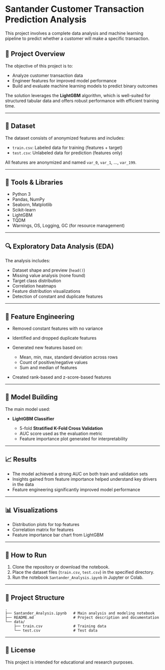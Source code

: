 # Santander Customer Transaction Prediction Analysis

This project involves a complete data analysis and machine learning pipeline to predict whether a customer will make a specific transaction. 

## 📌 Project Overview

The objective of this project is to:

* Analyze customer transaction data
* Engineer features for improved model performance
* Build and evaluate machine learning models to predict binary outcomes

The solution leverages the **LightGBM** algorithm, which is well-suited for structured tabular data and offers robust performance with efficient training time.

---

## 📁 Dataset

The dataset consists of anonymized features and includes:

* `train.csv`: Labeled data for training (features + target)
* `test.csv`: Unlabeled data for prediction (features only)

All features are anonymized and named `var_0`, `var_1`, ..., `var_199`.

---

## 🧰 Tools & Libraries

* Python 3
* Pandas, NumPy
* Seaborn, Matplotlib
* Scikit-learn
* LightGBM
* TQDM
* Warnings, OS, Logging, GC (for resource management)

---

## 🔍 Exploratory Data Analysis (EDA)

The analysis includes:

* Dataset shape and preview (`head()`)
* Missing value analysis (none found)
* Target class distribution
* Correlation heatmaps
* Feature distribution visualizations
* Detection of constant and duplicate features

---

## 🧪 Feature Engineering

* Removed constant features with no variance
* Identified and dropped duplicate features
* Generated new features based on:

  * Mean, min, max, standard deviation across rows
  * Count of positive/negative values
  * Sum and median of features
* Created rank-based and z-score-based features

---

## 🧠 Model Building

The main model used:

* **LightGBM Classifier**

  * 5-fold **Stratified K-Fold Cross Validation**
  * AUC score used as the evaluation metric
  * Feature importance plot generated for interpretability

---

## 📈 Results

* The model achieved a strong AUC on both train and validation sets
* Insights gained from feature importance helped understand key drivers in the data
* Feature engineering significantly improved model performance

---

## 📊 Visualizations

* Distribution plots for top features
* Correlation matrix for features
* Feature importance bar chart from LightGBM

---

## 🚀 How to Run

1. Clone the repository or download the notebook.
2. Place the dataset files (`train.csv`, `test.csv`) in the specified directory.
3. Run the notebook `Santander_Analysis.ipynb` in Jupyter or Colab.

---

## 📌 Project Structure

```
.
├── Santander_Analysis.ipynb   # Main analysis and modeling notebook
├── README.md                  # Project description and documentation
└── data/
    ├── train.csv              # Training data
    └── test.csv               # Test data
```

---

## 📜 License

This project is intended for educational and research purposes.

